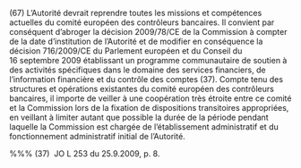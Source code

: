 (67) L’Autorité devrait reprendre toutes les missions et compétences actuelles du comité européen des contrôleurs bancaires. Il convient par conséquent d’abroger la décision 2009/78/CE de la Commission à compter de la date d’institution de l’Autorité et de modifier en conséquence la décision 716/2009/CE du Parlement européen et du Conseil du 16 septembre 2009 établissant un programme communautaire de soutien à des activités spécifiques dans le domaine des services financiers, de l’information financière et du contrôle des comptes (37). Compte tenu des structures et opérations existantes du comité européen des contrôleurs bancaires, il importe de veiller à une coopération très étroite entre ce comité et la Commission lors de la fixation de dispositions transitoires appropriées, en veillant à limiter autant que possible la durée de la période pendant laquelle la Commission est chargée de l’établissement administratif et du fonctionnement administratif initial de l’Autorité.

%%% (37)  JO L 253 du 25.9.2009, p. 8.